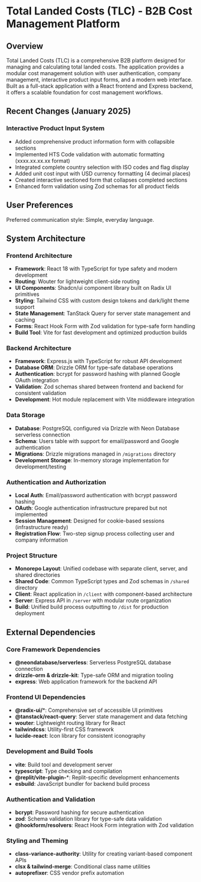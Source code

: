 # Total Landed Costs (TLC) - B2B Cost Management Platform

## Overview

Total Landed Costs (TLC) is a comprehensive B2B platform designed for managing and calculating total landed costs. The application provides a modular cost management solution with user authentication, company management, interactive product input forms, and a modern web interface. Built as a full-stack application with a React frontend and Express backend, it offers a scalable foundation for cost management workflows.

## Recent Changes (January 2025)

### Interactive Product Input System
- Added comprehensive product information form with collapsible sections
- Implemented HTS Code validation with automatic formatting (xxxx.xx.xx.xx format)
- Integrated complete country selection with ISO codes and flag display
- Added unit cost input with USD currency formatting (4 decimal places)
- Created interactive sectioned form that collapses completed sections
- Enhanced form validation using Zod schemas for all product fields

## User Preferences

Preferred communication style: Simple, everyday language.

## System Architecture

### Frontend Architecture
- **Framework**: React 18 with TypeScript for type safety and modern development
- **Routing**: Wouter for lightweight client-side routing 
- **UI Components**: Shadcn/ui component library built on Radix UI primitives
- **Styling**: Tailwind CSS with custom design tokens and dark/light theme support
- **State Management**: TanStack Query for server state management and caching
- **Forms**: React Hook Form with Zod validation for type-safe form handling
- **Build Tool**: Vite for fast development and optimized production builds

### Backend Architecture
- **Framework**: Express.js with TypeScript for robust API development
- **Database ORM**: Drizzle ORM for type-safe database operations
- **Authentication**: bcrypt for password hashing with planned Google OAuth integration
- **Validation**: Zod schemas shared between frontend and backend for consistent validation
- **Development**: Hot module replacement with Vite middleware integration

### Data Storage
- **Database**: PostgreSQL configured via Drizzle with Neon Database serverless connection
- **Schema**: Users table with support for email/password and Google authentication
- **Migrations**: Drizzle migrations managed in `/migrations` directory
- **Development Storage**: In-memory storage implementation for development/testing

### Authentication and Authorization
- **Local Auth**: Email/password authentication with bcrypt password hashing
- **OAuth**: Google authentication infrastructure prepared but not implemented
- **Session Management**: Designed for cookie-based sessions (infrastructure ready)
- **Registration Flow**: Two-step signup process collecting user and company information

### Project Structure
- **Monorepo Layout**: Unified codebase with separate client, server, and shared directories
- **Shared Code**: Common TypeScript types and Zod schemas in `/shared` directory
- **Client**: React application in `/client` with component-based architecture
- **Server**: Express API in `/server` with modular route organization
- **Build**: Unified build process outputting to `/dist` for production deployment

## External Dependencies

### Core Framework Dependencies
- **@neondatabase/serverless**: Serverless PostgreSQL database connection
- **drizzle-orm & drizzle-kit**: Type-safe ORM and migration tooling
- **express**: Web application framework for the backend API

### Frontend UI Dependencies
- **@radix-ui/***: Comprehensive set of accessible UI primitives
- **@tanstack/react-query**: Server state management and data fetching
- **wouter**: Lightweight routing library for React
- **tailwindcss**: Utility-first CSS framework
- **lucide-react**: Icon library for consistent iconography

### Development and Build Tools
- **vite**: Build tool and development server
- **typescript**: Type checking and compilation
- **@replit/vite-plugin-***: Replit-specific development enhancements
- **esbuild**: JavaScript bundler for backend build process

### Authentication and Validation
- **bcrypt**: Password hashing for secure authentication
- **zod**: Schema validation library for type-safe data validation
- **@hookform/resolvers**: React Hook Form integration with Zod validation

### Styling and Theming
- **class-variance-authority**: Utility for creating variant-based component APIs
- **clsx & tailwind-merge**: Conditional class name utilities
- **autoprefixer**: CSS vendor prefix automation